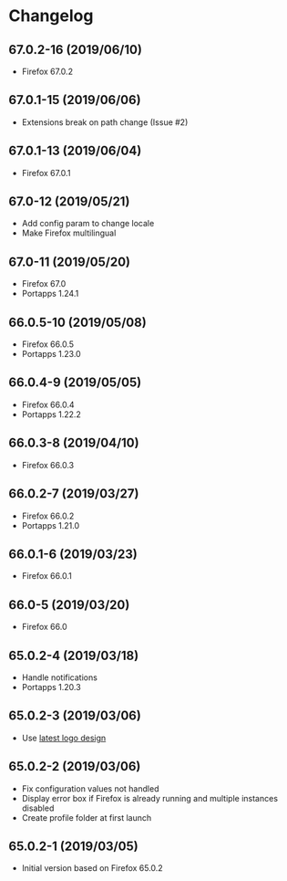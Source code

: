 # Changelog

## 67.0.2-16 (2019/06/10)

* Firefox 67.0.2

## 67.0.1-15 (2019/06/06)

* Extensions break on path change (Issue #2)

## 67.0.1-13 (2019/06/04)

* Firefox 67.0.1

## 67.0-12 (2019/05/21)

* Add config param to change locale
* Make Firefox multilingual

## 67.0-11 (2019/05/20)

* Firefox 67.0
* Portapps 1.24.1

## 66.0.5-10 (2019/05/08)

* Firefox 66.0.5
* Portapps 1.23.0

## 66.0.4-9 (2019/05/05)

* Firefox 66.0.4
* Portapps 1.22.2

## 66.0.3-8 (2019/04/10)

* Firefox 66.0.3

## 66.0.2-7 (2019/03/27)

* Firefox 66.0.2
* Portapps 1.21.0

## 66.0.1-6 (2019/03/23)

* Firefox 66.0.1

## 66.0-5 (2019/03/20)

* Firefox 66.0

## 65.0.2-4 (2019/03/18)

* Handle notifications
* Portapps 1.20.3

## 65.0.2-3 (2019/03/06)

* Use [latest logo design](https://design.firefox.com/photon/visuals/product-identity-assets.html)

## 65.0.2-2 (2019/03/06)

* Fix configuration values not handled
* Display error box if Firefox is already running and multiple instances disabled
* Create profile folder at first launch

## 65.0.2-1 (2019/03/05)

* Initial version based on Firefox 65.0.2
